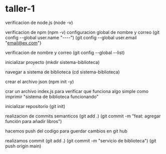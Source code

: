 # taller-1

verificacion de node.js (node -v)

verificacion de npm (npm -v)
configuracion global de nombre y correo (git config --global user.name "----") (git config --global user.email "email@ex.com")

verificacion de nombre y correo (git config --global --list)

inicializar proyecto (mkdir sistema-biblioteca)

navegar a sistema de biblioteca (cd sistema-biblioteca)

crear el archivo json (npm init -y)

crar un archivo index.js para verificar que funciona algo simple como imprimir "sistema de biblioteca funcionando"

inicializar repositorio (git init)

realizacion de commits semanticos (git add .) (git commit -m "feat: agregar función para añadir libros")

hacemos push del codigo para guerdar cambios en git hub

realizamos commit (git add .) (git commit -m "servicio de biblioteca")
(git push origin main)